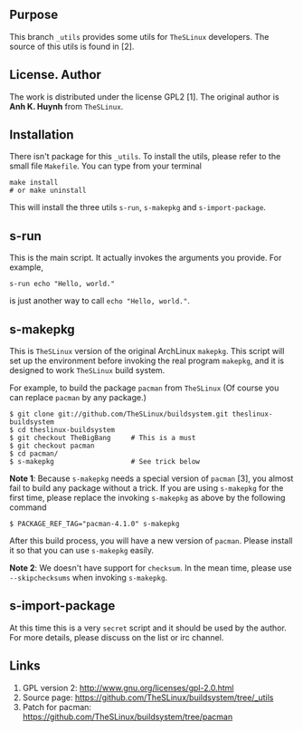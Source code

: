 ## Purpose

This branch `_utils` provides some utils for `TheSLinux` developers.
The source of this utils is found in [2].

## License. Author

The work is distributed under the license GPL2 [1].
The original author is **Anh K. Huynh** from `TheSLinux`.

## Installation

There isn't package for this `_utils`. To install the utils, please refer
to the small file `Makefile`. You can type from your terminal

````
make install
# or make uninstall
````

This will install the three utils `s-run`, `s-makepkg` and `s-import-package`.

## s-run

This is the main script. It actually invokes the arguments you provide.
For example,

````
s-run echo "Hello, world."
````

is just another way to call `echo "Hello, world."`.

## s-makepkg

This is `TheSLinux` version of the original ArchLinux `makepkg`. This
script will set up the environment before invoking the real program
`makepkg`, and it is designed to work `TheSLinux` build system.

For example, to build the package `pacman` from `TheSLinux`
(Of course you can replace `pacman` by any package.)

````
$ git clone git://github.com/TheSLinux/buildsystem.git theslinux-buildsystem
$ cd theslinux-buildsystem
$ git checkout TheBigBang     # This is a must
$ git checkout pacman
$ cd pacman/
$ s-makepkg                   # See trick below
````

**Note 1**: Because `s-makepkg` needs a special version of
`pacman` [3], you almost fail to build any package without a trick.
If you are using `s-makepkg` for the first time, please replace the
invoking `s-makepkg` as above by the following command

````
$ PACKAGE_REF_TAG="pacman-4.1.0" s-makepkg
````

After this build process, you will have a new version of `pacman`.
Please install it so that you can use `s-makepkg` easily.

**Note 2**: We doesn't have support for `checksum`. In the mean time,
please use `--skipchecksums` when invoking `s-makepkg`.

## s-import-package

At this time this is a very `secret` script and it should be used by
the author. For more details, please discuss on the list or irc channel.

## Links

1. GPL version 2: http://www.gnu.org/licenses/gpl-2.0.html
2. Source page: https://github.com/TheSLinux/buildsystem/tree/_utils
3. Patch for pacman: https://github.com/TheSLinux/buildsystem/tree/pacman
